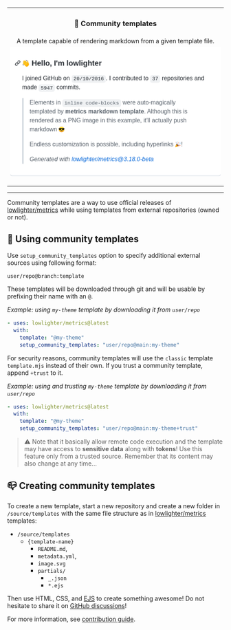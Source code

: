<table>
  <tr><th colspan="2"><h3>📕 Community templates</h3></th></tr>
  <tr><td colspan="2" align="center">A template capable of rendering markdown from a given template file.</td></tr>
  <tr>
    <td  colspan="2" align="center">
      <img src="https://github.com/lowlighter/lowlighter/blob/master/metrics.markdown.png" alt=""></img>
      <img width="900" height="1" alt="">
    </td>
  </tr>
</table>

___

Community templates are a way to use official releases of [lowlighter/metrics](https://github.com/lowlighter/metrics) while using templates from external repositories (owned or not).

## 📮 Using community templates

Use `setup_community_templates` option to specify additional external sources using following format:
```
user/repo@branch:template
```

These templates will be downloaded through git and will be usable by prefixing their name with an `@`.

*Example: using `my-theme` template by downloading it from `user/repo`*
```yml
- uses: lowlighter/metrics@latest
  with:
    template: "@my-theme"
    setup_community_templates: "user/repo@main:my-theme"
```

For security reasons, community templates will use the `classic` template `template.mjs` instead of their own.
If you trust a community template, append `+trust` to it.

*Example: using and trusting `my-theme` template by downloading it from `user/repo`*
```yml
- uses: lowlighter/metrics@latest
  with:
    template: "@my-theme"
    setup_community_templates: "user/repo@main:my-theme+trust"
```

> ⚠️ Note that it basically allow remote code execution and the template may have access to **sensitive data** along with **tokens**! Use this feature only from a trusted source. Remember that its content may also change at any time...

## 📪 Creating community templates

To create a new template, start a new repository and create a new folder in `/source/templates` with the same file structure as in [lowlighter/metrics](https://github.com/lowlighter/metrics) templates:

* `/source/templates`
  * `{template-name}`
    * `README.md`,
    * `metadata.yml`,
    * `image.svg`
    * `partials/`
      * `_.json`
      * `*.ejs`

Then use HTML, CSS, and [EJS](https://github.com/mde/ejs) to create something awesome!
Do not hesitate to share it on [GitHub discussions](https://github.com/lowlighter/metrics/discussions)!

For more information, see [contribution guide](/CONTRIBUTING.md).
